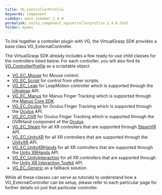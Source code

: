 ```yaml
---
title: VG_ControllerProfile
keywords: component
sidebar: main_sidebar_1_4_0
permalink: unity_component_vgcontrollerprofile.1.4.0.html
folder: mydoc
---
```


<!--
## Description 

A VG_ExternalController is a base class for different controllers. We call it **external controller**, because an external source or plugin is providing VirtualGrasp with the input data in Unity (but external to VirtualGrasp). In most cases, the source is a plugin provided by the hardware manufacturer for your engine of choice. 

In contrast to external controllers we term **internal controllers** as those that link the controllers native library directly to VirtualGrasp. Internal controllers are by default not supported for the VirtualGrasp SDK, due to third-party distribution regulations.

Thus, whenever we speak of controllers or sensors in this documentation, we refer to external controllers.

{% include image.html file="knowledge/external_controllers.png" alt="Internal controllers." caption="External controller pipeline." %}

## VG_ExternalController Class
-->

To link together a controller plugin with VG, the VirtualGrasp SDK provides a base class VG_ExternalController. 

The VirtualGrasp SDK already includes a few ready-to-use child classes for the
controllers listed below. For each controller, you will also find its [VG_ControllerProfile](controllers.1.4.0.html#controller-profile) as a scriptable object.

* [VG_EC_Mouse](unity_vg_ec_mouse.1.4.0.html) for Mouse control.
* [VG_EC_Script](unity_vg_ec_script.1.4.0.html) for control from other scripts.
* [VG_EC_Leap](unity_vg_ec_leap.1.4.0.html) for LeapMotion controller which is supported through the [Ultraleap](https://developer.leapmotion.com/unity) API.
* [VG_EC_Manus](unity_vg_ec_manus.1.4.0.html) for Manus Finger Tracking which is supported through the [Manus Core SDK](https://documentation.manus-meta.com/v2.1.0/unity-plugin/index.html).
* [VG_EC_Oculus](unity_vg_ec_oculus.1.4.0.html) for Oculus Finger Tracking which is supported through the [Oculus](https://developer.oculus.com/downloads/package/unity-integration/) API.
* [VG_EC_OVR](unity_vg_ec_ovr.1.4.0.html) for Oculus Finger Tracking which is supported through the OVRHand component of the [Oculus](https://developer.oculus.com/downloads/package/unity-integration/).
* [VG_EC_Steam](unity_vg_ec_steam.1.4.0.html) for all XR controllers that are supported through [SteamVR](https://valvesoftware.github.io/steamvr_unity_plugin/index.html) API.
* [VG_EC_UnityXR](unity_vg_ec_unityxr.1.4.0.html) for all XR controllers that are supported through the [UnityXR](https://docs.unity3d.com/Manual/XR.1.4.0.html) API.
* [VG_EC_UnityXRHands](unity_vg_ec_unityxrhands.1.4.0.html) for all XR controllers that are supported through the [Unity XRHands](https://docs.unity3d.com/Packages/com.unity.xr.hands@1.1/manual/index.html) API.
* [VG_EC_UnityInteraction](unity_vg_ec_unityinteraction.1.4.0.html) for all XR controllers that are supported through the [Unity XR Interaction Toolkit](https://docs.unity3d.com/Packages/com.unity.xr.interaction.toolkit@2.0/manual/xr-controller-action-based.html) API.
* [VG_EC_Generic](unity_vg_ec_generic.1.4.0.html) as a fallback solution.

While all these classes can serve as tutorials to understand how a VG_ExternalController can be setup, please refer to each particular page for further details on just that particular controller.

<!--
{% include important.html content="The video below shows the old layout of Sensors -> Avatars, while currently is Avatars -> Sensors. However the content regarding the controller profiles are still valid." %}

<br>
{% include youtube.html id="Z-yjd1muM44" caption="Switching between different external controllers using VG_ControllerProfiles." %}
-->
